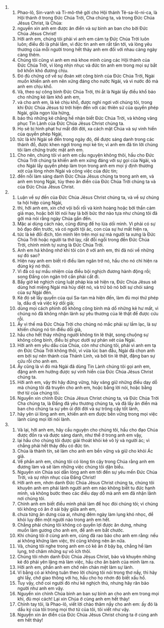 <ol>
  <li>
    <ol>
      <li>Phao-lô, Sin-vanh và Ti-mô-thê gởi cho Hội thánh Tê-sa-lô-ni-ca, là Hội thánh ở trong Ðức Chúa Trời, Cha chúng ta, và trong Ðức Chúa Jêsus Christ, là Chúa:</li>
      <li>nguyền xin anh em được ân điển và sự bình an ban cho bởi Ðức Chúa Jêsus Christ!</li>
      <li>Hỡi anh em, chúng tôi phải vì anh em cảm tạ Ðức Chúa Trời luôn luôn; điều đó là phải lắm, vì đức tin anh em rất tấn tới, và lòng yêu thương của mỗi người trong hết thảy anh em đối với nhau càng ngày càng thêm.</li>
      <li>Chúng tôi cũng vì anh em mà khoe mình cùng các Hội thánh của Ðức Chúa Trời, vì lòng nhịn nhục và đức tin anh em trong mọi sự bắt bớ khốn khó đương chịu.</li>
      <li>Ðó đủ chứng cớ về sự đoán xét công bình của Ðức Chúa Trời, Ngài muốn khiến anh em nên xứng đáng cho nước Ngài, và vì nước đó mà anh em chịu khổ.</li>
      <li>Vả, theo sự công bình Ðức Chúa Trời, thì ắt là Ngài lấy điều khổ báo cho những kẻ làm khổ anh em,</li>
      <li>và cho anh em, là kẻ chịu khổ, được nghỉ ngơi với chúng tôi, trong khi Ðức Chúa Jêsus từ trời hiện đến với các thiên sứ của quyền phép Ngài, giữa ngọn lửa hừng,</li>
      <li>báo thù những kẻ chẳng hề nhận biết Ðức Chúa Trời, và không vâng phục Tin Lành của Ðức Chúa Jêsus Christ chúng ta.</li>
      <li>Họ sẽ bị hình phạt hư mất đời đời, xa cách mặt Chúa và sự vinh hiển của quyền phép Ngài,</li>
      <li>tức là khi Ngài sẽ đến trong ngày đó, để được sáng danh trong các thánh đồ, được khen ngợi trong mọi kẻ tin; vì anh em đã tin lời chúng tôi làm chứng trước mặt anh em.</li>
      <li>Cho nên, chúng tôi vì anh em cầu nguyện không thôi, hầu cho Ðức Chúa Trời chúng ta khiến anh em xứng đáng với sự gọi của Ngài, và cho Ngài lấy quyền phép làm trọn trong anh em mọi ý định thương xót của lòng nhơn Ngài và công việc của đức tin;</li>
      <li>đến nỗi làm sáng danh Ðức Chúa Jêsus chúng ta trong anh em, và anh em trong Ngài, tùy theo ân điển của Ðức Chúa Trời chúng ta và của Ðức Chúa Jêsus Christ.</li>
    </ol>
  </li>
  <li>
    <ol>
      <li>Luận về sự đến của Ðức Chúa Jêsus Christ chúng ta, và về sự chúng ta hội hiệp cùng Ngài,</li>
      <li>thì, hỡi anh em, xin chớ vội bối rối và kinh hoàng hoặc bởi thần cảm giả mạo, hoặc bởi lời nói hay là bởi bức thơ nào tựa như chúng tôi đã gởi mà nói rằng ngày Chúa gần đến.</li>
      <li>Mặc ai dùng cách nào, cũng đừng để họ lừa dối mình. Vì phải có sự bỏ đạo đến trước, và có người tội ác, con của sự hư mất hiện ra,</li>
      <li>tức là kẻ đối địch, tôn mình lên trên mọi sự mà người ta xưng là Ðức Chúa Trời hoặc người ta thờ lạy, rất đỗi ngồi trong đền Ðức Chúa Trời, chính mình tự xưng là Ðức Chúa Trời.</li>
      <li>Anh em há không nhớ khi tôi còn ở với anh em, thì đã nói về những sự đó sao?</li>
      <li>Hiện nay anh em biết rõ điều làm ngăn trở nó, hầu cho nó chỉ hiện ra đúng kỳ nó thôi.</li>
      <li>Vì đã có sự mầu nhiệm của điều bội nghịch đương hành động rồi; song Ðấng còn ngăn trở cần phải cất đi.</li>
      <li>Bấy giờ kẻ nghịch cùng luật pháp kia sẽ hiện ra, Ðức Chúa Jêsus sẽ dùng hơi miệng Ngài mà hủy diệt nó, và trừ bỏ nó bởi sự chói sáng của sự Ngài đến.</li>
      <li>Kẻ đó sẽ lấy quyền của quỉ Sa-tan mà hiện đến, làm đủ mọi thứ phép lạ, dấu dị và việc kỳ dối giả;</li>
      <li>dùng mọi cách phỉnh dổ không công bình mà dổ những kẻ hư mất, vì chúng nó đã không nhận lãnh sự yêu thương của lẽ thật để được cứu rỗi.</li>
      <li>Ấy vì thế mà Ðức Chúa Trời cho chúng nó mắc phải sự lầm lạc, là sự khiến chúng nó tin điều dối giả,</li>
      <li>hầu cho hết thảy những người không tin lẽ thật, song chuộng sự không công bình, điều bị phục dưới sự phán xét của Ngài.</li>
      <li>Hỡi anh em yêu dấu của Chúa, còn như chúng tôi, phải vì anh em tạ ơn Ðức Chúa Trời không thôi, vì vừa lúc ban đầu, Ngài đã chọn anh em bởi sự nên thánh của Thánh Linh, và bởi tin lẽ thật, đặng ban sự cứu rỗi cho anh em.</li>
      <li>Ấy cũng là vì đó mà Ngài đã dùng Tin Lành chúng tôi gọi anh em, đặng anh em hưởng được sự vinh hiển của Ðức Chúa Jêsus Christ chúng ta.</li>
      <li>Hỡi anh em, vậy thì hãy đứng vững, hãy vâng giữ những điều dạy dỗ mà chúng tôi đã truyền cho anh em, hoặc bằng lời nói, hoặc bằng thơ từ của chúng tôi.</li>
      <li>Nguyền xin chính Ðức Chúa Jêsus Christ chúng ta, và Ðức Chúa Trời Cha chúng ta, là Ðấng đã yêu thương chúng ta, và đã lấy ân điển mà ban cho chúng ta sự yên ủi đời đời và sự trông cậy tốt lành,</li>
      <li>hãy yên ủi lòng anh em, khiến anh em được bền vững trong mọi việc lành cùng mọi lời nói lành.</li>
    </ol>
  </li>
  <li>
    <ol>
      <li>Vả lại, hỡi anh em, hãy cầu nguyện cho chúng tôi, hầu cho đạo Chúa được đồn ra và được sáng danh, như thể ở trong anh em vậy,</li>
      <li>lại hầu cho chúng tôi được giải thoát khỏi kẻ vô lý và người ác; vì chẳng phải hết thảy đều có đức tin.</li>
      <li>Chúa là thành tín, sẽ làm cho anh em bền vững và giữ cho khỏi Ác giả.</li>
      <li>Về phần anh em, chúng tôi có lòng tin cậy trong Chúa rằng anh em đương làm và sẽ làm những việc chúng tôi dặn biểu.</li>
      <li>Nguyền xin Chúa soi dẫn lòng anh em tới đến sự yêu mến Ðức Chúa Trời, và sự nhịn nhục của Ðấng Christ!</li>
      <li>Hỡi anh em, nhơn danh Ðức Chúa Jêsus Christ chúng ta, chúng tôi khuyên anh em phải lánh người anh em nào không biết tu đức hạnh mình, và không bước theo các điều dạy dỗ mà anh em đã nhận lãnh nơi chúng tôi.</li>
      <li>Chính anh em biết điều mình phải làm để học đòi chúng tôi; vì chúng tôi không có ăn ở sái bậy giữa anh em,</li>
      <li>chưa từng ăn dưng của ai, nhưng đêm ngày làm lụng khó nhọc, để khỏi lụy đến một người nào trong anh em hết.</li>
      <li>Chẳng phải chúng tôi không có quyền lợi được ăn dưng, nhưng muốn làm gương cho anh em, để anh em bắt chước.</li>
      <li>Khi chúng tôi ở cùng anh em, cũng đã rao bảo cho anh em rằng: nếu ai không khứng làm việc, thì cũng không nên ăn nữa.</li>
      <li>Vả, chúng tôi nghe trong anh em có kẻ ăn ở bậy bạ, chẳng hề làm lụng, trở chăm những sự vô ích thôi.</li>
      <li>Chúng tôi nhơn danh Ðức Chúa Jêsus Christ, bảo và khuyên những kẻ đó phải yên lặng mà làm việc, hầu cho ăn bánh của mình làm ra.</li>
      <li>Hỡi anh em, phần anh em chớ nên chán mệt làm sự lành.</li>
      <li>Ví bằng có ai không tuân theo lời chúng tôi nói trong thơ nầy, thì hãy ghi lấy, chớ giao thông với họ, hầu cho họ nhơn đó biết xấu hổ.</li>
      <li>Tuy vậy, chớ coi người đó như kẻ nghịch thù, nhưng hãy răn bảo người như anh em vậy.</li>
      <li>Nguyền xin chính Chúa bình an ban sự bình an cho anh em trong mọi khi, đủ mọi cách! Lại xin Chúa ở cùng anh em hết thảy!</li>
      <li>Chính tay tôi, là Phao-lô, viết lời chào thăm nầy cho anh em: ấy đó là dấu ký của tôi trong mọi thơ từ của tôi, tôi viết như vậy.</li>
      <li>Nguyền xin ân điển của Ðức Chúa Jêsus Christ chúng ta ở cùng anh em hết thảy!</li>
    </ol>
  </li>
</ol>